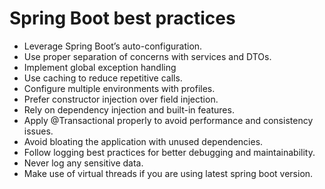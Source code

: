 # Spring Boot best practices

- Leverage Spring Boot’s auto-configuration.
- Use proper separation of concerns with services and DTOs.
- Implement global exception handling
- Use caching to reduce repetitive calls.
- Configure multiple environments with profiles.
- Prefer constructor injection over field injection.
- Rely on dependency injection and built-in features.
- Apply @Transactional properly to avoid performance and consistency issues.
- Avoid bloating the application with unused dependencies.
- Follow logging best practices for better debugging and maintainability.
- Never log any sensitive data.
- Make use of virtual threads if you are using latest spring boot version.
